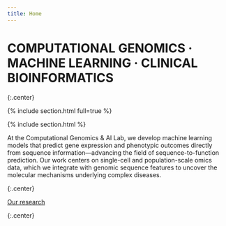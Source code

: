 ```yaml
---
title: Home
---
```


# COMPUTATIONAL GENOMICS · MACHINE LEARNING · CLINICAL BIOINFORMATICS


{:.center}

{% include section.html full=true %}

{% include section.html %}

At the Computational Genomics & AI Lab, we develop machine learning models that predict gene expression and phenotypic outcomes directly from sequence information—advancing the field of sequence-to-function prediction. Our work centers on single-cell and population-scale omics data, which we integrate with genomic sequence features to uncover the molecular mechanisms underlying complex diseases.

{:.center} 

[Our research](research)

{:.center} 
